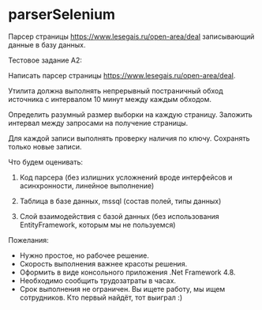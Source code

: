 # parserSelenium
Парсер страницы https://www.lesegais.ru/open-area/deal записывающий данные в базу данных. 

Тестовое задание А2:

Написать парсер страницы https://www.lesegais.ru/open-area/deal.

Утилита должна выполнять непрерывный постраничный обход источника с интервалом 10 минут между каждым обходом.

Определить разумный размер выборки на каждую страницу. Заложить интервал между запросами на получение страницы.

Для каждой записи выполнять проверку наличия по ключу. Сохранять только новые записи.



Что будем оценивать:

1. Код парсера (без излишних усложнений вроде интерфейсов и асинхронности, линейное выполнение)

2. Таблица в базе данных, mssql (состав полей, типы данных)

3. Слой взаимодействия с базой данных (без использования EntityFramework, которым мы не пользуемся)



Пожелания:

- Нужно простое, но рабочее решение. 
- Скорость выполнения важнее красоты решения. 
- Оформить в виде консольного приложения .Net Framework 4.8. 
- Необходимо сообщить трудозатраты в часах.
- Срок выполнения не ограничен. Вы ищете работу, мы ищем сотрудников. Кто первый найдёт, тот выиграл :)
